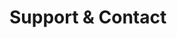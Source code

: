 <!-- Space: SlidesTemplate -->
<!-- Parent: Project -->
<!-- Title: Support and Contact -->

# Support & Contact
